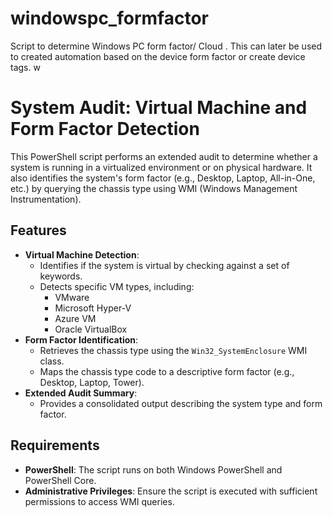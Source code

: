 # windowspc_formfactor
Script to determine Windows PC form factor/ Cloud . This can later be used to created automation based on the device form factor or create device tags. w
# System Audit: Virtual Machine and Form Factor Detection

This PowerShell script performs an extended audit to determine whether a system is running in a virtualized environment or on physical hardware. It also identifies the system's form factor (e.g., Desktop, Laptop, All-in-One, etc.) by querying the chassis type using WMI (Windows Management Instrumentation).

## Features

- **Virtual Machine Detection**:
  - Identifies if the system is virtual by checking against a set of keywords.
  - Detects specific VM types, including:
    - VMware
    - Microsoft Hyper-V
    - Azure VM
    - Oracle VirtualBox
- **Form Factor Identification**:
  - Retrieves the chassis type using the `Win32_SystemEnclosure` WMI class.
  - Maps the chassis type code to a descriptive form factor (e.g., Desktop, Laptop, Tower).
- **Extended Audit Summary**:
  - Provides a consolidated output describing the system type and form factor.

## Requirements

- **PowerShell**: The script runs on both Windows PowerShell and PowerShell Core.
- **Administrative Privileges**: Ensure the script is executed with sufficient permissions to access WMI queries.

